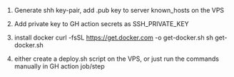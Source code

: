 1. Generate shh key-pair, add .pub key to server known_hosts on the VPS
2. Add private key to GH action secrets as SSH_PRIVATE_KEY

3. install docker
curl -fsSL https://get.docker.com -o get-docker.sh
sh get-docker.sh

4. either create a deploy.sh script on the VPS, or just run the commands manually in GH action job/step


